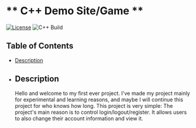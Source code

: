# ** C++ Demo Site/Game **

[![License](https://img.shields.io/badge/License-MIT-blue.svg)](https://opensource.org/licenses/MIT)
![C++ Build](https://github.com/vivaidris/demo_cpp_site/actions/workflows/build.yml/badge.svg)

## **Table of Contents**

- [Description](#description)

- ## **Description**
  Hello and welcome to my first ever project. I've made my project mainly for experimental and learning reasons, and maybe I will continue this project for who knows how long. This project is very simple: The project's main reason is to control login/logout/register. It allows users to also change their account information and view it.
